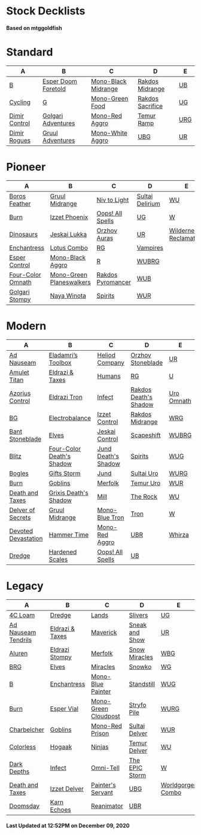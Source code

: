 # Stock Decklists
#### Based on mtggoldfish


# Standard

|                              A                               |                                    B                                     |                                    C                                     |                                 D                                  |                    E                     |
|--------------------------------------------------------------|--------------------------------------------------------------------------|--------------------------------------------------------------------------|--------------------------------------------------------------------|------------------------------------------|
|[B](./mtggoldfish/Standard/decks/B.md)                        |[Esper Doom Foretold](./mtggoldfish/Standard/decks/Esper_Doom_Foretold.md)|[Mono-Black Midrange](./mtggoldfish/Standard/decks/Mono-Black_Midrange.md)|[Rakdos Midrange](./mtggoldfish/Standard/decks/Rakdos_Midrange.md)  |[UB](./mtggoldfish/Standard/decks/UB.md)  |
|[Cycling](./mtggoldfish/Standard/decks/Cycling.md)            |[G](./mtggoldfish/Standard/decks/G.md)                                    |[Mono-Green Food](./mtggoldfish/Standard/decks/Mono-Green_Food.md)        |[Rakdos Sacrifice](./mtggoldfish/Standard/decks/Rakdos_Sacrifice.md)|[UG](./mtggoldfish/Standard/decks/UG.md)  |
|[Dimir Control](./mtggoldfish/Standard/decks/Dimir_Control.md)|[Golgari Adventures](./mtggoldfish/Standard/decks/Golgari_Adventures.md)  |[Mono-Red Aggro](./mtggoldfish/Standard/decks/Mono-Red_Aggro.md)          |[Temur Ramp](./mtggoldfish/Standard/decks/Temur_Ramp.md)            |[URG](./mtggoldfish/Standard/decks/URG.md)|
|[Dimir Rogues](./mtggoldfish/Standard/decks/Dimir_Rogues.md)  |[Gruul Adventures](./mtggoldfish/Standard/decks/Gruul_Adventures.md)      |[Mono-White Aggro](./mtggoldfish/Standard/decks/Mono-White_Aggro.md)      |[UBG](./mtggoldfish/Standard/decks/UBG.md)                          |[UR](./mtggoldfish/Standard/decks/UR.md)  |


# Pioneer

|                                  A                                  |                                         B                                         |                                  C                                  |                                D                                |                                       E                                       |
|---------------------------------------------------------------------|-----------------------------------------------------------------------------------|---------------------------------------------------------------------|-----------------------------------------------------------------|-------------------------------------------------------------------------------|
|[Boros Feather](./mtggoldfish/Pioneer/decks/Boros_Feather.md)        |[Gruul Midrange](./mtggoldfish/Pioneer/decks/Gruul_Midrange.md)                    |[Niv to Light](./mtggoldfish/Pioneer/decks/Niv_to_Light.md)          |[Sultai Delirium](./mtggoldfish/Pioneer/decks/Sultai_Delirium.md)|[WU](./mtggoldfish/Pioneer/decks/WU.md)                                        |
|[Burn](./mtggoldfish/Pioneer/decks/Burn.md)                          |[Izzet Phoenix](./mtggoldfish/Pioneer/decks/Izzet_Phoenix.md)                      |[Oops! All Spells](./mtggoldfish/Pioneer/decks/Oops!_All_Spells.md)  |[UG](./mtggoldfish/Pioneer/decks/UG.md)                          |[W](./mtggoldfish/Pioneer/decks/W.md)                                          |
|[Dinosaurs](./mtggoldfish/Pioneer/decks/Dinosaurs.md)                |[Jeskai Lukka](./mtggoldfish/Pioneer/decks/Jeskai_Lukka.md)                        |[Orzhov Auras](./mtggoldfish/Pioneer/decks/Orzhov_Auras.md)          |[UR](./mtggoldfish/Pioneer/decks/UR.md)                          |[Wilderness Reclamation](./mtggoldfish/Pioneer/decks/Wilderness_Reclamation.md)|
|[Enchantress](./mtggoldfish/Pioneer/decks/Enchantress.md)            |[Lotus Combo](./mtggoldfish/Pioneer/decks/Lotus_Combo.md)                          |[RG](./mtggoldfish/Pioneer/decks/RG.md)                              |[Vampires](./mtggoldfish/Pioneer/decks/Vampires.md)              |                                                                               |
|[Esper Control](./mtggoldfish/Pioneer/decks/Esper_Control.md)        |[Mono-Black Aggro](./mtggoldfish/Pioneer/decks/Mono-Black_Aggro.md)                |[R](./mtggoldfish/Pioneer/decks/R.md)                                |[WUBRG](./mtggoldfish/Pioneer/decks/WUBRG.md)                    |                                                                               |
|[Four-Color Omnath](./mtggoldfish/Pioneer/decks/Four-Color_Omnath.md)|[Mono-Green Planeswalkers](./mtggoldfish/Pioneer/decks/Mono-Green_Planeswalkers.md)|[Rakdos Pyromancer](./mtggoldfish/Pioneer/decks/Rakdos_Pyromancer.md)|[WUB](./mtggoldfish/Pioneer/decks/WUB.md)                        |                                                                               |
|[Golgari Stompy](./mtggoldfish/Pioneer/decks/Golgari_Stompy.md)      |[Naya Winota](./mtggoldfish/Pioneer/decks/Naya_Winota.md)                          |[Spirits](./mtggoldfish/Pioneer/decks/Spirits.md)                    |[WUR](./mtggoldfish/Pioneer/decks/WUR.md)                        |                                                                               |


# Modern

|                                   A                                    |                                         B                                          |                                   C                                    |                                     D                                      |                          E                           |
|------------------------------------------------------------------------|------------------------------------------------------------------------------------|------------------------------------------------------------------------|----------------------------------------------------------------------------|------------------------------------------------------|
|[Ad Nauseam](./mtggoldfish/Modern/decks/Ad_Nauseam.md)                  |[Eladamri’s Toolbox](./mtggoldfish/Modern/decks/Eladamri’s_Toolbox.md)              |[Heliod Company](./mtggoldfish/Modern/decks/Heliod_Company.md)          |[Orzhov Stoneblade](./mtggoldfish/Modern/decks/Orzhov_Stoneblade.md)        |[UR](./mtggoldfish/Modern/decks/UR.md)                |
|[Amulet Titan](./mtggoldfish/Modern/decks/Amulet_Titan.md)              |[Eldrazi & Taxes](./mtggoldfish/Modern/decks/Eldrazi_&_Taxes.md)                    |[Humans](./mtggoldfish/Modern/decks/Humans.md)                          |[RG](./mtggoldfish/Modern/decks/RG.md)                                      |[U](./mtggoldfish/Modern/decks/U.md)                  |
|[Azorius Control](./mtggoldfish/Modern/decks/Azorius_Control.md)        |[Eldrazi Tron](./mtggoldfish/Modern/decks/Eldrazi_Tron.md)                          |[Infect](./mtggoldfish/Modern/decks/Infect.md)                          |[Rakdos Death's Shadow](./mtggoldfish/Modern/decks/Rakdos_Death's_Shadow.md)|[Uro Omnath](./mtggoldfish/Modern/decks/Uro_Omnath.md)|
|[BG](./mtggoldfish/Modern/decks/BG.md)                                  |[Electrobalance](./mtggoldfish/Modern/decks/Electrobalance.md)                      |[Izzet Control](./mtggoldfish/Modern/decks/Izzet_Control.md)            |[Rakdos Midrange](./mtggoldfish/Modern/decks/Rakdos_Midrange.md)            |[WRG](./mtggoldfish/Modern/decks/WRG.md)              |
|[Bant Stoneblade](./mtggoldfish/Modern/decks/Bant_Stoneblade.md)        |[Elves](./mtggoldfish/Modern/decks/Elves.md)                                        |[Jeskai Control](./mtggoldfish/Modern/decks/Jeskai_Control.md)          |[Scapeshift](./mtggoldfish/Modern/decks/Scapeshift.md)                      |[WUBRG](./mtggoldfish/Modern/decks/WUBRG.md)          |
|[Blitz](./mtggoldfish/Modern/decks/Blitz.md)                            |[Four-Color Death's Shadow](./mtggoldfish/Modern/decks/Four-Color_Death's_Shadow.md)|[Jund Death's Shadow](./mtggoldfish/Modern/decks/Jund_Death's_Shadow.md)|[Spirits](./mtggoldfish/Modern/decks/Spirits.md)                            |[WUG](./mtggoldfish/Modern/decks/WUG.md)              |
|[Bogles](./mtggoldfish/Modern/decks/Bogles.md)                          |[Gifts Storm](./mtggoldfish/Modern/decks/Gifts_Storm.md)                            |[Jund](./mtggoldfish/Modern/decks/Jund.md)                              |[Sultai Uro](./mtggoldfish/Modern/decks/Sultai_Uro.md)                      |[WURG](./mtggoldfish/Modern/decks/WURG.md)            |
|[Burn](./mtggoldfish/Modern/decks/Burn.md)                              |[Goblins](./mtggoldfish/Modern/decks/Goblins.md)                                    |[Merfolk](./mtggoldfish/Modern/decks/Merfolk.md)                        |[Temur Uro](./mtggoldfish/Modern/decks/Temur_Uro.md)                        |[WUR](./mtggoldfish/Modern/decks/WUR.md)              |
|[Death and Taxes](./mtggoldfish/Modern/decks/Death_and_Taxes.md)        |[Grixis Death's Shadow](./mtggoldfish/Modern/decks/Grixis_Death's_Shadow.md)        |[Mill](./mtggoldfish/Modern/decks/Mill.md)                              |[The Rock](./mtggoldfish/Modern/decks/The_Rock.md)                          |[WU](./mtggoldfish/Modern/decks/WU.md)                |
|[Delver of Secrets](./mtggoldfish/Modern/decks/Delver_of_Secrets.md)    |[Gruul Midrange](./mtggoldfish/Modern/decks/Gruul_Midrange.md)                      |[Mono-Blue Tron](./mtggoldfish/Modern/decks/Mono-Blue_Tron.md)          |[Tron](./mtggoldfish/Modern/decks/Tron.md)                                  |[W](./mtggoldfish/Modern/decks/W.md)                  |
|[Devoted Devastation](./mtggoldfish/Modern/decks/Devoted_Devastation.md)|[Hammer Time](./mtggoldfish/Modern/decks/Hammer_Time.md)                            |[Mono-Red Aggro](./mtggoldfish/Modern/decks/Mono-Red_Aggro.md)          |[UBR](./mtggoldfish/Modern/decks/UBR.md)                                    |[Whirza](./mtggoldfish/Modern/decks/Whirza.md)        |
|[Dredge](./mtggoldfish/Modern/decks/Dredge.md)                          |[Hardened Scales](./mtggoldfish/Modern/decks/Hardened_Scales.md)                    |[Oops! All Spells](./mtggoldfish/Modern/decks/Oops!_All_Spells.md)      |[UB](./mtggoldfish/Modern/decks/UB.md)                                      |                                                      |


# Legacy

|                                   A                                    |                               B                                |                                    C                                     |                              D                               |                                 E                                  |
|------------------------------------------------------------------------|----------------------------------------------------------------|--------------------------------------------------------------------------|--------------------------------------------------------------|--------------------------------------------------------------------|
|[4C Loam](./mtggoldfish/Legacy/decks/4C_Loam.md)                        |[Dredge](./mtggoldfish/Legacy/decks/Dredge.md)                  |[Lands](./mtggoldfish/Legacy/decks/Lands.md)                              |[Slivers](./mtggoldfish/Legacy/decks/Slivers.md)              |[UG](./mtggoldfish/Legacy/decks/UG.md)                              |
|[Ad Nauseam Tendrils](./mtggoldfish/Legacy/decks/Ad_Nauseam_Tendrils.md)|[Eldrazi & Taxes](./mtggoldfish/Legacy/decks/Eldrazi_&_Taxes.md)|[Maverick](./mtggoldfish/Legacy/decks/Maverick.md)                        |[Sneak and Show](./mtggoldfish/Legacy/decks/Sneak_and_Show.md)|[UR](./mtggoldfish/Legacy/decks/UR.md)                              |
|[Aluren](./mtggoldfish/Legacy/decks/Aluren.md)                          |[Eldrazi Stompy](./mtggoldfish/Legacy/decks/Eldrazi_Stompy.md)  |[Merfolk](./mtggoldfish/Legacy/decks/Merfolk.md)                          |[Snow Miracles](./mtggoldfish/Legacy/decks/Snow_Miracles.md)  |[WBG](./mtggoldfish/Legacy/decks/WBG.md)                            |
|[BRG](./mtggoldfish/Legacy/decks/BRG.md)                                |[Elves](./mtggoldfish/Legacy/decks/Elves.md)                    |[Miracles](./mtggoldfish/Legacy/decks/Miracles.md)                        |[Snowko](./mtggoldfish/Legacy/decks/Snowko.md)                |[WG](./mtggoldfish/Legacy/decks/WG.md)                              |
|[B](./mtggoldfish/Legacy/decks/B.md)                                    |[Enchantress](./mtggoldfish/Legacy/decks/Enchantress.md)        |[Mono-Blue Painter](./mtggoldfish/Legacy/decks/Mono-Blue_Painter.md)      |[Standstill](./mtggoldfish/Legacy/decks/Standstill.md)        |[WUG](./mtggoldfish/Legacy/decks/WUG.md)                            |
|[Burn](./mtggoldfish/Legacy/decks/Burn.md)                              |[Esper Vial](./mtggoldfish/Legacy/decks/Esper_Vial.md)          |[Mono-Green Cloudpost](./mtggoldfish/Legacy/decks/Mono-Green_Cloudpost.md)|[Stryfo Pile](./mtggoldfish/Legacy/decks/Stryfo_Pile.md)      |[WURG](./mtggoldfish/Legacy/decks/WURG.md)                          |
|[Charbelcher](./mtggoldfish/Legacy/decks/Charbelcher.md)                |[Goblins](./mtggoldfish/Legacy/decks/Goblins.md)                |[Mono-Red Prison](./mtggoldfish/Legacy/decks/Mono-Red_Prison.md)          |[Sultai Delver](./mtggoldfish/Legacy/decks/Sultai_Delver.md)  |[WUR](./mtggoldfish/Legacy/decks/WUR.md)                            |
|[Colorless](./mtggoldfish/Legacy/decks/Colorless.md)                    |[Hogaak](./mtggoldfish/Legacy/decks/Hogaak.md)                  |[Ninjas](./mtggoldfish/Legacy/decks/Ninjas.md)                            |[Temur Delver](./mtggoldfish/Legacy/decks/Temur_Delver.md)    |[WU](./mtggoldfish/Legacy/decks/WU.md)                              |
|[Dark Depths](./mtggoldfish/Legacy/decks/Dark_Depths.md)                |[Infect](./mtggoldfish/Legacy/decks/Infect.md)                  |[Omni-Tell](./mtggoldfish/Legacy/decks/Omni-Tell.md)                      |[The EPIC Storm](./mtggoldfish/Legacy/decks/The_EPIC_Storm.md)|[W](./mtggoldfish/Legacy/decks/W.md)                                |
|[Death and Taxes](./mtggoldfish/Legacy/decks/Death_and_Taxes.md)        |[Izzet Delver](./mtggoldfish/Legacy/decks/Izzet_Delver.md)      |[Painter's Servant](./mtggoldfish/Legacy/decks/Painter's_Servant.md)      |[UBG](./mtggoldfish/Legacy/decks/UBG.md)                      |[Worldgorger Combo](./mtggoldfish/Legacy/decks/Worldgorger_Combo.md)|
|[Doomsday](./mtggoldfish/Legacy/decks/Doomsday.md)                      |[Karn Echoes](./mtggoldfish/Legacy/decks/Karn_Echoes.md)        |[Reanimator](./mtggoldfish/Legacy/decks/Reanimator.md)                    |[UBR](./mtggoldfish/Legacy/decks/UBR.md)                      |                                                                    |



#### Last Updated at 12:52PM on December 09, 2020